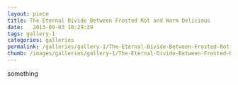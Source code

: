 ```yaml
---
layout: piece
title: The Eternal Divide Between Frosted Rot and Warm Delicious
date:   2013-09-03 10:29:39
tags: gallery-1
categories: galleries
permalink: /galleries/gallery-1/The-Eternal-Divide-Between-Frosted-Rot-and-Warm-Delicious/
thumb: /images/galleries/gallery-1/The-Eternal-Divide-Between-Frosted-Rot-and-Warm-Delicious/thumb.jpg
---
```


something